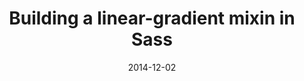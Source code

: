 ---
codepen: false
comments: false
date: 2014-12-02
external:
  host: SitePoint
  url: http://www.sitepoint.com/building-linear-gradient-mixin-sass/
layout: none
preview: false
published: true
sassmeister: false
summary: false
title: "Building a linear-gradient mixin in Sass"
---